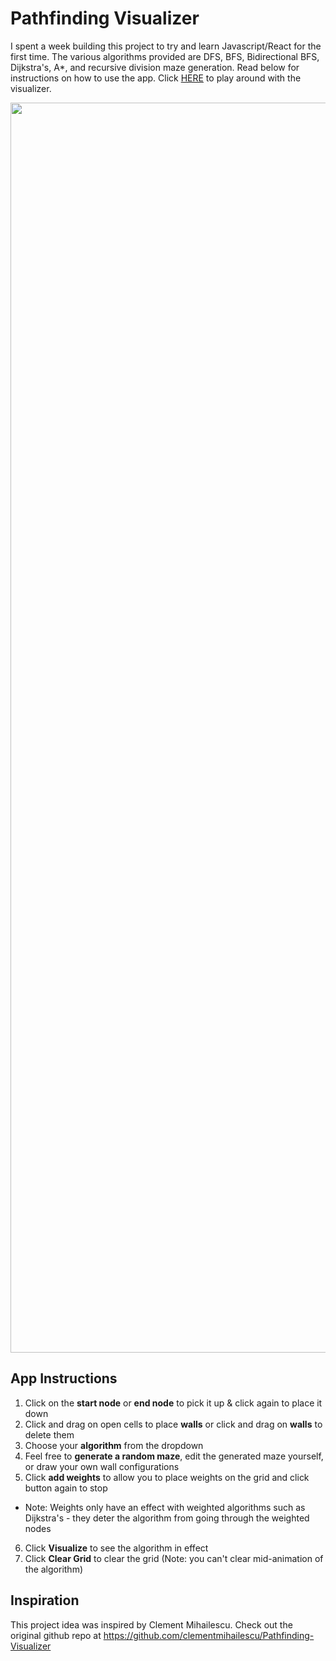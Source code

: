# Pathfinding Visualizer

I spent a week building this project to try and learn Javascript/React for the first time. The various algorithms provided are DFS, BFS, Bidirectional BFS, Dijkstra's, A*, and recursive division maze generation. Read below for instructions on how to use the app. Click [HERE](https://justinlorenz.github.io/Pathfinding_Visualizer/) to play around with the visualizer. 

<img src="./imgs/visualization.gif" width="2000">

## App Instructions
1. Click on the __start node__ or __end node__ to pick it up & click again to place it down
2. Click and drag on open cells to place __walls__ or click and drag on __walls__ to delete them
3. Choose your __algorithm__ from the dropdown
4. Feel free to __generate a random maze__, edit the generated maze yourself, or draw your own wall configurations
5. Click __add weights__ to allow you to place weights on the grid and click button again to stop 
  * Note: Weights only have an effect with weighted algorithms such as Dijkstra's - they deter the algorithm from going through the weighted nodes
6. Click **Visualize** to see the algorithm in effect
7. Click **Clear Grid** to clear the grid (Note: you can't clear mid-animation of the algorithm)

## Inspiration
This project idea was inspired by Clement Mihailescu. Check out the original github repo at https://github.com/clementmihailescu/Pathfinding-Visualizer

